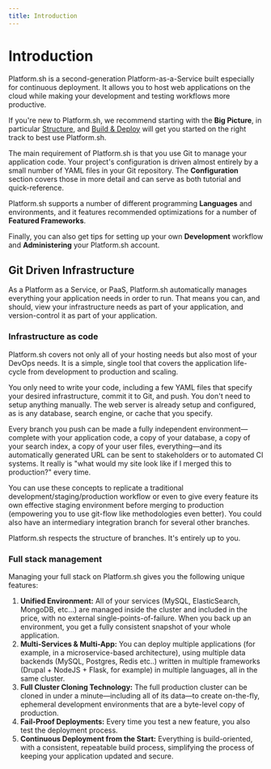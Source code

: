 ```yaml
---
title: Introduction
---
```


# Introduction

Platform.sh is a second-generation Platform-as-a-Service built especially for continuous deployment. It allows you to host web applications on the cloud while making your development and testing workflows more productive.

If you're new to Platform.sh, we recommend starting with the **Big Picture**, in particular [Structure](/overview/structure.md), and [Build & Deploy](/overview/build-deploy.md) will get you started on the right track to best use Platform.sh.

The main requirement of Platform.sh is that you use Git to manage your application code. Your project's configuration is driven almost entirely by a small number of YAML files in your Git repository.  The **Configuration** section covers those in more detail and can serve as both tutorial and quick-reference.

Platform.sh supports a number of different programming **Languages** and environments, and it features recommended optimizations for a number of **Featured Frameworks**.

Finally, you can also get tips for setting up your own **Development** workflow and **Administering** your Platform.sh account.

## Git Driven Infrastructure

As a Platform as a Service, or PaaS, Platform.sh automatically manages everything your application needs in order to run.  That means you can, and should, view your infrastructure needs as part of your application, and version-control it as part of your application.

### Infrastructure as code

Platform.sh covers not only all of your hosting needs but also most of your DevOps needs. It is a simple, single tool that covers the application life-cycle from development to production and scaling.

You only need to write your code, including a few YAML files that specify your desired infrastructure, commit it to Git, and push.  You don't need to setup anything manually. The web server is already setup and configured, as is any database, search engine, or cache that you specify.

Every branch you push can be made a fully independent environment&mdash;complete with your application code, a copy of your database, a copy of your search index, a copy of your user files, everything&mdash;and its automatically generated URL can be sent to stakeholders or to automated CI systems.  It really is "what would my site look like if I merged this to production?" every time.

You can use these concepts to replicate a traditional development/staging/production workflow or even to give every feature its own effective staging environment before merging to production (empowering you to use git-flow like methodologies even better). You could also have an intermediary integration branch for several other branches.

Platform.sh respects the structure of branches. It's entirely up to you.

### Full stack management

Managing your full stack on Platform.sh gives you the following unique features:

1. **Unified Environment:** All of your services (MySQL, ElasticSearch, MongoDB, etc...) are managed inside the cluster and included in the price, with no external single-points-of-failure. When you back up an environment, you get a fully consistent snapshot of your whole application.
2. **Multi-Services & Multi-App:** You can deploy multiple applications (for example, in a microservice-based architecture), using multiple data backends (MySQL, Postgres, Redis etc..) written in multiple frameworks (Drupal + NodeJS + Flask, for example) in multiple languages, all in the same cluster.
3. **Full Cluster Cloning Technology:** The full production cluster can be cloned in under a minute&mdash;including all of its data&mdash;to create on-the-fly, ephemeral development environments that are a byte-level copy of production.
4. **Fail-Proof Deployments:** Every time you test a new feature, you also test the deployment process.
5. **Continuous Deployment from the Start:** Everything is build-oriented, with a consistent, repeatable build process, simplifying the process of keeping your application updated and secure.
